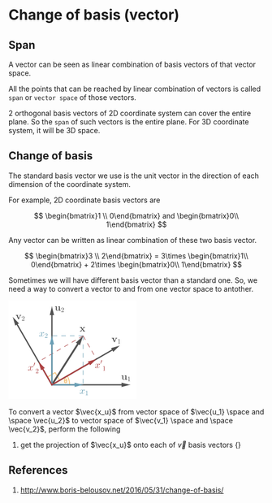 # Change of basis (vector)

## Span

A vector can be seen as linear combination of basis vectors of that vector space.

All the points that can be reached by linear combination of vectors is called `span` or `vector space` of those vectors.

2 orthogonal basis vectors of 2D coordinate system can cover the entire plane. So the `span` of such vectors is the entire plane. For 3D coordinate system, it will be 3D space. 

## Change of basis

The standard basis vector we use is the unit vector in the direction of each dimension of the coordinate system.

For example, 2D coordinate basis vectors are

$$
\begin{bmatrix}1 \\ 
0\end{bmatrix} and \begin{bmatrix}0\\
1\end{bmatrix}
$$

Any vector can be written as linear combination of these two basis vector.

$$
\begin{bmatrix}3 \\ 
2\end{bmatrix} = 3\times \begin{bmatrix}1\\
0\end{bmatrix} + 2\times \begin{bmatrix}0\\
1\end{bmatrix}
$$

Sometimes we will have different basis vector than a standard one. So, we need a way to convert a vector to and from one vector space to antother.

![Image vector projection](img/004.vector_change_of_basis-2802131816.png)

To convert a vector $\vec{x_u}$ from vector space of $\vec{u_1} \space and \space \vec{u_2}$ to vector space of $\vec{v_1} \space and \space \vec{v_2}$, perform the following

1. get the projection of $\vec{x_u}$ onto each of $\vec{v}$ basis vectors $\left\{ \right\}$


## References

1. <http://www.boris-belousov.net/2016/05/31/change-of-basis/>

